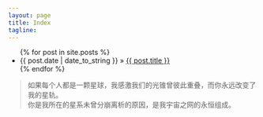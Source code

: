 ```yaml
---
layout: page
title: Index
tagline:
---
```


<ul class="posts">
  {% for post in site.posts %}
    <li><span>{{ post.date | date_to_string }}</span> &raquo; <a href="{{ BASE_PATH }}{{ post.url }}">{{ post.title }}</a></li>
  {% endfor %}
</ul>

>如果每个人都是一颗星球，我感激我们的光锥曾彼此重叠，而你永远改变了我的星轨。  
你是我所在的星系未曾分崩离析的原因，是我宇宙之网的永恒组成。  
